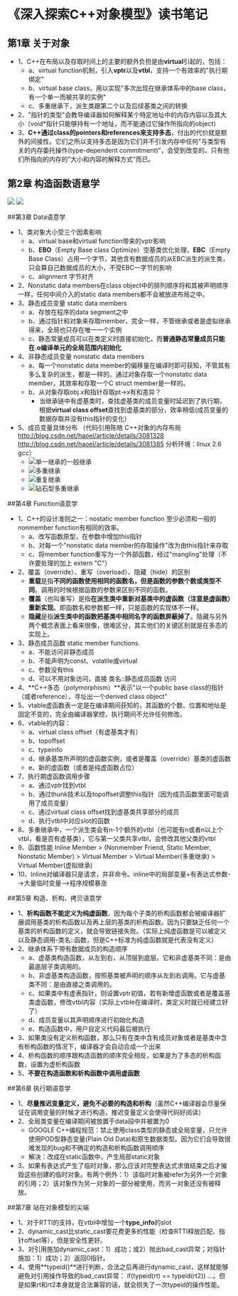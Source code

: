 # 《深入探索C++对象模型》读书笔记

## 第1章 关于对象
- 1、C++在布局以及存取时间上的主要的额外负担是由**virtual**引起的，包括：
	- a、virtual function机制，引入**vptr**以及**vtbl**，支持一个有效率的"执行期绑定"
	- b、virtual base class，用以实现"多次出现在继承体系中的base class，有一个单一而被共享的实例"
	- c、多重继承下，派生类跟第二个以及后续基类之间的转换
- 2、"指针的类型"会教导编译器如何解释某个特定地址中的内存内容以及其大小（void*指针只能够持有一个地址，而不能通过它操作所指向的object）
- 3、**C++通过class的pointers和references来支持多态**，付出的代价就是额外的间接性。它们之所以支持多态是因为它们并不引发内存中任何"与类型有关的内存委托操作(type-dependent commitment)"，会受到改变的，只有他们所指向的内存的"大小和内容的解释方式"而已。

## 第2章 构造函数语意学
![](https://github.com/zfengzhen/Blog/blob/master/img/%E6%9E%84%E9%80%A0%E5%87%BD%E6%95%B0.png)
![](https://github.com/zfengzhen/Blog/blob/master/img/%E5%A4%8D%E5%88%B6%E6%9E%84%E9%80%A0%E5%87%BD%E6%95%B0.png)

##第3章 Data语意学
- 1、类对象大小受三个因素影响
	- a、virtual base和virtual function带来的vptr影响
	- b、**EBO**（Empty Base class Optimize）空基类优化处理，**EBC**（Empty Base Class）占用一个字节，其他含有数据成员的从EBC派生的派生类，只会算自己数据成员的大小，不受EBC一字节的影响
	- c、alignment 字节对齐
- 2、Nonstatic data members在class object中的排列顺序将和其被声明顺序一样，任何中间介入的static data members都不会被放进布局之中。
- 3、静态成员变量 static data members
	- a、存放在程序的data segment之中
	- b、通过指针和对象来存取member，完全一样，不管继承或者是虚拟继承得来，全局也只存在唯一一个实例
	- c、静态常量成员可以在类定义时直接初始化，而**普通静态常量成员只能在.o编译单元的全局范围内初始化**
- 4、非静态成员变量 nonstatic data members
	- a、每一个nonstatic data member的偏移量在编译时即可获知，不管其有多么复杂的派生，都是一样的。通过对象存取一个nonstatic data member，其效率和存取一个C struct member是一样的。
	- b、从对象存取obj.x和指针存取pt->x有和差异？
		- 当继承链中有虚基类时，查找虚基类的成员变量时延迟到了执行期，根据**virtual class offset**查找到虚基类的部分，效率稍低(成员变量的数据存取并没有this指针的变化）
- 5、成员变量具体分布 （代码引用陈皓 C++对象的内存布局 http://blog.csdn.net/haoel/article/details/3081328 http://blog.csdn.net/haoel/article/details/3081385 分析环境：linux 2.6 gcc）
	- ![单一继承的一般继承](https://github.com/zfengzhen/Blog/blob/master/img/%E5%8D%95%E4%B8%80%E7%BB%A7%E6%89%BF%E7%9A%84%E4%B8%80%E8%88%AC%E7%BB%A7%E6%89%BF.png)
	- ![多重继承](https://github.com/zfengzhen/Blog/blob/master/img/%E5%A4%9A%E9%87%8D%E7%BB%A7%E6%89%BF.png)
	- ![重复继承](https://github.com/zfengzhen/Blog/blob/master/img/%E9%87%8D%E5%A4%8D%E7%BB%A7%E6%89%BF.png)
	- ![钻石型多重继承](https://github.com/zfengzhen/Blog/blob/master/img/%E9%92%BB%E7%9F%B3%E5%9E%8B%E5%A4%9A%E9%87%8D%E7%BB%A7%E6%89%BF.png)

##第4章 Function语意学
- 1、C++的设计准则之一：nostatic member function 至少必须和一般的nonmember function有相同的效率。
	- a、改写函数原型，在参数中增加this指针
	- b、对每一个"nonstatic data member的存取操作"改为由this指针来存取
	- c、将member function重写为一个外部函数，经过"mangling"处理（不许要处理的加上 extern "C"）
- 2、覆盖（override）、重写（overload）、隐藏（hide）的区别
	- **重载**是指**不同的函数使用相同的函数名，但是函数的参数个数或类型不同**。调用的时候根据函数的参数来区别不同的函数。
	- **覆盖**（也叫重写）是指**在派生类中重新对基类中的虚函数（注意是虚函数）重新实现**。即函数名和参数都一样，只是函数的实现体不一样。
	- **隐藏**是指**派生类中的函数把基类中相同名字的函数屏蔽掉了**。隐藏与另外两个概念表面上看来很像，很难区分，其实他们的关键区别就是在多态的实现上。
- 3、静态成员函数 static member functions
	- a、不能访问非静态成员
	- b、不能声明为const、volatile或virtual
  	- c、参数没有this
	- d、可以不用对象访问，直接 类名::静态成员函数 访问
- 4、**C++多态（polymorphism）**表示"以一个public base class的指针（或者reference），寻址出一个derived class object"
- 5、vtable虚函数表一定是在编译期间获知的，其函数的个数、位置和地址是固定不变的，完全由编译器掌控，执行期间不允许任何修改。
- 6、vtable的内容：
	- a、virtual class offset（有虚基类才有）
	- b、topoffset
	- c、typeinfo
	- d、继承基类所声明的虚函数实例，或者是覆盖（override）基类的虚函数
	- e、新的虚函数（或者是纯虚函数占位）
- 7、执行期虚函数调用步骤
	- a、通过vptr找到vtbl
 	- b、通过thunk技术以及topoffset调整this指针（因为成员函数里面可能调用了成员变量）
	- c、通过virtual class offset找到虚基类共享部分的成员
	- d、执行vtbl中对应slot的函数
- 8、多重继承中，一个派生类会有n-1个额外的vtbl（也可能有n或者n以上个vtbl，看是否有虚基类），它与第一父类共享vtbl，会修改其他父类的vtbl
- 9、函数性能
Inline Member > (Nonmember Friend, Static Member, Nonstatic Member) > Virtual Member > Virtual Member(多重继承) > Virtual Member(虚拟继承)
- 10、Inline对编译器只是请求，并非命令。inline中的局部变量+有表达式参数-->大量临时变量-->程序规模暴涨

##第5章 构造、析构、拷贝语意学
- 1、**析构函数不能定义为纯虚函数**，因为每个子类的析构函数都会被编译器扩展调用基类的析构函数以及再上层的基类的析构函数。因为只要缺乏任何一个基类的析构函数的定义，就会导致链接失败。（实际上纯虚函数是可以被定义以及静态调用-类名::函数，但是C++标准为纯虚函数就是代表没有定义）
- 2、继承体系下带有数据成员的构造顺序
	- a、虚基类构造函数，从左到右，从顶层到底层。它和非虚基类不同：是由最底层子类调用的。
	- b、非虚基类构造函数，按照基类被声明的顺序从左到右调用。它与虚基类不同：是由直接之类调用的。
	- c、如果类中有虚表指针，则设置vptr初值，若有新增虚函数或者是覆盖基类虚函数，修改vtbl内容（实际上vtble在编译时，类定义时就已经建立好了）
	- d、成员变量以其声明顺序进行初始化构造
	- e、构造函数中，用户自定义代码最后被执行
- 3、如果类没有定义析构函数，那么只有在类中含有成员对象或者是基类中含有析构函数的情况下，编译器才会自动合成一个出来
- 4、析构函数的顺序跟构造函数的顺序完全相反，如果是为了多态的析构函数，设置为虚析构函数
- 5、**不要在构造函数和析构函数中调用虚函数**


##第6章 执行期语意学
- 1、**尽量推迟变量定义，避免不必要的构造和析构**（虽然C++编译器会尽量保证在调用变量的时候才进行构造，推迟变量定义会使得代码好阅读）
- 2、全局类变量在编译期间被放置于data段中并被置为0
	- GOOGLE C++编程规范：禁止使用class类型的静态或全局变量，只允许使用POD型静态变量(Plain Old Data)和原生数据类型。因为它们会导致很难发现的bug和不确定的构造和析构函数调用顺序
	- 解决：改成在static函数中，产生局部static对象
- 3、如果有表达式产生了临时对象，那么应该对完整表达式求值结束之后才摧毁这些创建的临时对象。有两个例外：1）该临时对象被refer为另外一个对象的引用；2）该对象作为另一对象的一部分被使用，而另一对象还没有被释放。

##第7章 站在对象模型的尖端
- 1、对于RTTI的支持，在vtbl中增加一个**type_info**的slot
- 2、dynamic_cast比static_cast要花费更多的性能（检查RTTI释放匹配、指针offset等），但是安全性更好。
- 3、对引用施加dynamic_cast：1）成功；或2）抛出bad_cast异常；对指针施加：1）成功；2）返回0指针。
- 4、使用**typeid()**进行判断，合法之后再进行dynamic_cast，这样就能够避免对引用操作导致的bad_cast异常： if(typeid(rt) == typeid(rt2)) …。但是如果rt和rt2本身就是合法兼容的话，就会损失了一次typeid的操作性能。